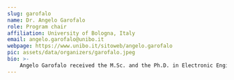 ```yaml
---
slug: garofalo
name: Dr. Angelo Garofalo
role: Program chair
affiliation: University of Bologna, Italy
email: angelo.garofalo@unibo.it
webpage: https://www.unibo.it/sitoweb/angelo.garofalo
pic: assets/data/organizers/garofalo.jpeg
bio: >-
    Angelo Garofalo received the M.Sc. and the Ph.D. in Electronic Engineering from the University of Bologna, Italy, in 2018 and 2022, respectively. He currently holds a position as assistant professor at the University of Bologna. His main research interests focus on energy-efficient programmable System-on-Chip design, parallel heterogeneous architectures, hardware-efficient machine learning and real-time mixed-criticality systems.
---
```



